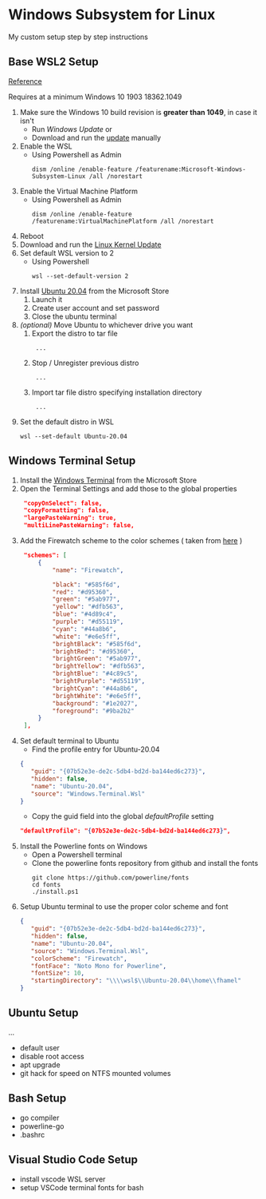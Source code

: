 # Windows Subsystem for Linux
My custom setup step by step instructions

## Base WSL2 Setup

[Reference](https://docs.microsoft.com/en-us/windows/wsl/install-win10)

Requires at a minimum Windows 10 1903 18362.1049

1. Make sure the Windows 10 build revision is **greater than 1049**, in case it isn't
   - Run *Windows Update* or
   - Download and run the [update](https://www.catalog.update.microsoft.com/Search.aspx?q=KB4566116) manually
1. Enable the WSL
   - Using Powershell as Admin
      ```
      dism /online /enable-feature /featurename:Microsoft-Windows-Subsystem-Linux /all /norestart
      ```
1. Enable the Virtual Machine Platform
   - Using Powershell as Admin
      ```
      dism /online /enable-feature /featurename:VirtualMachinePlatform /all /norestart
      ```
1. Reboot
1. Download and run the [Linux Kernel Update](https://wslstorestorage.blob.core.windows.net/wslblob/wsl_update_x64.msi)
1. Set default WSL version to 2
   - Using Powershell
      ```
      wsl --set-default-version 2
      ```
1. Install [Ubuntu 20.04](https://www.microsoft.com/store/apps/9n6svws3rx71) from the Microsoft Store
   1. Launch it
   1. Create user account and set password
   1. Close the ubuntu terminal
1. *(optional)* Move Ubuntu to whichever drive you want
   1. Export the distro to tar file
      ```
       ...
      ```
   1. Stop / Unregister previous distro
      ```
       ...
      ```
   1. Import tar file distro specifying installation directory
      ```
       ...
      ```
1. Set the default distro in WSL
   ```
   wsl --set-default Ubuntu-20.04
   ```

## Windows Terminal Setup

1. Install the [Windows Terminal](https://aka.ms/terminal) from the Microsoft Store
1. Open the Terminal Settings and add those to the global properties
   ```json
    "copyOnSelect": false,
    "copyFormatting": false,
    "largePasteWarning": true,
    "multiLinePasteWarning": false,
   ```
1. Add the Firewatch scheme to the color schemes ( taken from [here](https://windowsterminalthemes.dev/) )
   ```json
    "schemes": [
        {
            "name": "Firewatch",

            "black": "#585f6d",
            "red": "#d95360",
            "green": "#5ab977",
            "yellow": "#dfb563",
            "blue": "#4d89c4",
            "purple": "#d55119",
            "cyan": "#44a8b6",
            "white": "#e6e5ff",
            "brightBlack": "#585f6d",
            "brightRed": "#d95360",
            "brightGreen": "#5ab977",
            "brightYellow": "#dfb563",
            "brightBlue": "#4c89c5",
            "brightPurple": "#d55119",
            "brightCyan": "#44a8b6",
            "brightWhite": "#e6e5ff",
            "background": "#1e2027",
            "foreground": "#9ba2b2"
        }
    ],
   ```
1. Set default terminal to Ubuntu
   - Find the profile entry for Ubuntu-20.04
   ```json
   {
      "guid": "{07b52e3e-de2c-5db4-bd2d-ba144ed6c273}",
      "hidden": false,
      "name": "Ubuntu-20.04",
      "source": "Windows.Terminal.Wsl"
   }
   ```
   - Copy the guid field into the global *defaultProfile* setting
   ```json
   "defaultProfile": "{07b52e3e-de2c-5db4-bd2d-ba144ed6c273}",
   ```
1. Install the Powerline fonts on Windows
   - Open a Powershell terminal
   - Clone the powerline fonts repository from github and install the fonts
      ```
      git clone https://github.com/powerline/fonts
      cd fonts
      ./install.ps1
      ```
1. Setup Ubuntu terminal to use the proper color scheme and font
   ```json
   {
      "guid": "{07b52e3e-de2c-5db4-bd2d-ba144ed6c273}",
      "hidden": false,
      "name": "Ubuntu-20.04",
      "source": "Windows.Terminal.Wsl",
      "colorScheme": "Firewatch",
      "fontFace": "Noto Mono for Powerline",
      "fontSize": 10,
      "startingDirectory": "\\\\wsl$\\Ubuntu-20.04\\home\\fhamel"
   }
   ```

## Ubuntu Setup

...
- default user
- disable root access
- apt upgrade
- git hack for speed on NTFS mounted volumes


## Bash Setup

- go compiler
- powerline-go
- .bashrc

## Visual Studio Code Setup

- install vscode WSL server
- setup VSCode terminal fonts for bash